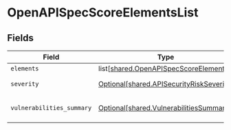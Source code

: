 # OpenAPISpecScoreElementsList


## Fields

| Field                                                                                          | Type                                                                                           | Required                                                                                       | Description                                                                                    |
| ---------------------------------------------------------------------------------------------- | ---------------------------------------------------------------------------------------------- | ---------------------------------------------------------------------------------------------- | ---------------------------------------------------------------------------------------------- |
| `elements`                                                                                     | list[[shared.OpenAPISpecScoreElement](undefined/models/shared/openapispecscoreelement.md)]     | :heavy_minus_sign:                                                                             | N/A                                                                                            |
| `severity`                                                                                     | [Optional[shared.APISecurityRiskSeverity]](undefined/models/shared/apisecurityriskseverity.md) | :heavy_minus_sign:                                                                             | An `enum`eration.                                                                              |
| `vulnerabilities_summary`                                                                      | [Optional[shared.VulnerabilitiesSummary]](undefined/models/shared/vulnerabilitiessummary.md)   | :heavy_minus_sign:                                                                             | Vulnerabilities summary by severity                                                            |